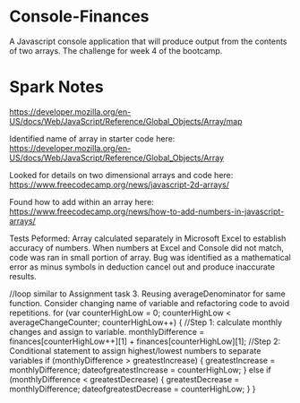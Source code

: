 # Console-Finances
A Javascript console application that will produce output from the contents of two arrays. The challenge for week 4 of the bootcamp.


# Spark Notes

https://developer.mozilla.org/en-US/docs/Web/JavaScript/Reference/Global_Objects/Array/map

Identified name of array in starter code here:
https://developer.mozilla.org/en-US/docs/Web/JavaScript/Reference/Global_Objects/Array

Looked for details on two dimensional arrays and code here:
https://www.freecodecamp.org/news/javascript-2d-arrays/

Found how to add within an array here:
https://www.freecodecamp.org/news/how-to-add-numbers-in-javascript-arrays/

Tests Peformed:
Array calculated separately in Microsoft Excel to establish accuracy of numbers. When numbers at Excel and Console did not match, code was ran in small portion of array. Bug was identified as a mathematical error as minus symbols in deduction cancel out and produce inaccurate results.

//loop similar to Assignment task 3. Reusing averageDenominator for same function. Consider changing name of variable and refactoring code to avoid repetitions.
for (var counterHighLow = 0; counterHighLow < averageChangeCounter; counterHighLow++) {
  //Step 1: calculate monthly changes and assign to variable.
  monthlyDifference = finances[counterHighLow++][1] + finances[counterHighLow][1];
  //Step 2: Conditional statement to assign highest/lowest numbers to separate variables
  if (monthlyDifference > greatestIncrease) {
      greatestIncrease = monthlyDifference;
      dateofgreatestIncrease = counterHighLow;
  } else if (monthlyDifference < greatestDecrease) {
      greatestDecrease = monthlyDifference;
      dateofgreatestDecrease = counterHighLow;
  }
}